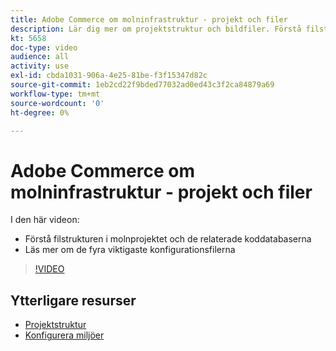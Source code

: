 ```yaml
---
title: Adobe Commerce om molninfrastruktur - projekt och filer
description: Lär dig mer om projektstruktur och bildfiler. Förstå filstrukturen i molnprojektet och alla nödvändiga databaser.
kt: 5658
doc-type: video
audience: all
activity: use
exl-id: cbda1031-906a-4e25-81be-f3f15347d82c
source-git-commit: 1eb2cd22f9bded77032ad0ed43c3f2ca84879a69
workflow-type: tm+mt
source-wordcount: '0'
ht-degree: 0%

---
```


# Adobe Commerce om molninfrastruktur - projekt och filer

I den här videon:

- Förstå filstrukturen i molnprojektet och de relaterade koddatabaserna
- Läs mer om de fyra viktigaste konfigurationsfilerna

>[!VIDEO](https://video.tv.adobe.com/v/35694?quality=12&learn=on)

## Ytterligare resurser

- [Projektstruktur](https://devdocs.magento.com/cloud/project/project-start.html)
- [Konfigurera miljöer](https://devdocs.magento.com/cloud/env/environments.html)
